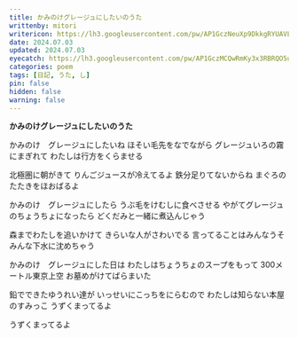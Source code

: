 ```yaml
---
title: かみのけグレージュにしたいのうた
writtenby: mitori
writericon: https://lh3.googleusercontent.com/pw/AP1GczNeuXp9DkkgRYUAVLpBQ5p86tIPlGBZTqeGdFkd3TSFo4Gwm81qaa3j9p0-XMVMilkKqxEIsrSRBdazwscW7i7zDWcS5kCj-5xbaKFdRQ_v19RQIuB9ZH7QTuGx2LeQWjpEvgI_4lCcjNrOor53aDO4=w400-h400-s-no
date: 2024.07.03
updated: 2024.07.03
eyecatch: https://lh3.googleusercontent.com/pw/AP1GczMCQwRmKy3x3RBRQO5uSVf0a_zDvbYjgECO3qj4YhZZhX8iWEX6n5AmYeT0uR7x8Ktyyu3lEB_9dfH1aL2S4FtDAftWjG9h4RfqPGBzOF98VWSV64At-efk2VlCjBrHCSyp5Idrx34yT2QepVUrWZEu=w1600-h838-s-no
categories: poem
tags: [日記, うた, し]
pin: false
hidden: false
warning: false
---
```


**かみのけグレージュにしたいのうた**
<div class="blank"></div>

かみのけ　グレージュにしたいね
ほそい毛先をなでながら
グレージュいろの霧にまぎれて
わたしは行方をくらませる

北極圏に朝がきて
りんごジュースが冷えてるよ
鉄分足りてないからね
まぐろのたたきをほおばるよ
<div class="blank"></div>

かみのけ　グレージュにしたら
うぶ毛をけむしに食べさせる
やがてグレージュのちょうちょになったら
どくだみと一緒に煮込んじゃう

森までわたしを追いかけて
きらいな人がさわいでる
言ってることはみんなうそ
みんな下水に沈めちゃう
<div class="blank"></div>

かみのけ　グレージュにした日は
わたしはちょうちょのスープをもって
300メートル東京上空
お墓めがけてばらまいた

鉛でできたゆうれい達が
いっせいにこっちをにらむので
わたしは知らない本屋のすみっこ
うずくまってるよ

うずくまってるよ

